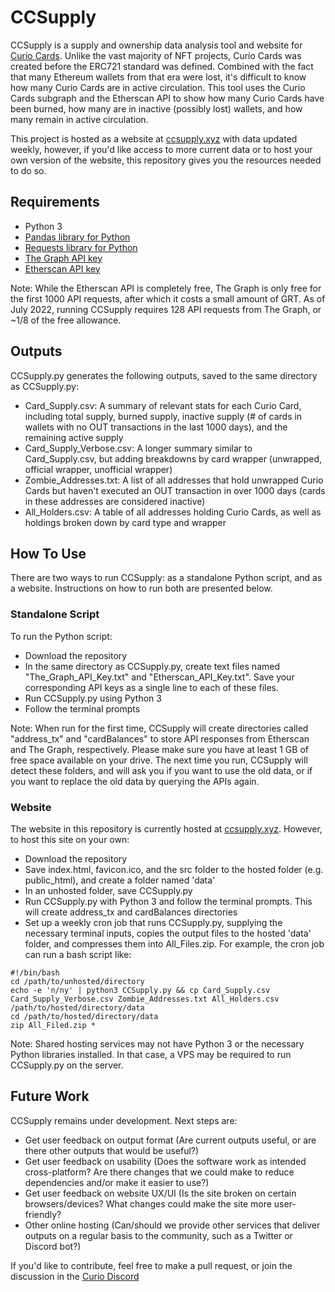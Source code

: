 # CCSupply

CCSupply is a supply and ownership data analysis tool and website for [Curio Cards](https://curio.cards). Unlike the vast majority of NFT projects, Curio Cards was created before the ERC721 standard was defined. Combined with the fact that many Ethereum wallets from that era were lost, it's difficult to know how many Curio Cards are in active circulation. This tool uses the Curio Cards subgraph and the Etherscan API to show how many Curio Cards have been burned, how many are in inactive (possibly lost) wallets, and how many remain in active circulation.

This project is hosted as a website at [ccsupply.xyz](https://ccsupply.xyz) with data updated weekly, however, if you'd like access to more current data or to host your own version of the website, this repository gives you the resources needed to do so.

## Requirements

- Python 3
- [Pandas library for Python](https://pandas.pydata.org)
- [Requests library for Python](https://pypi.org/project/requests)
- [The Graph API key](https://thegraph.com/studio/apikeys/)
- [Etherscan API key](https://etherscan.io/myapikey)

Note: While the Etherscan API is completely free, The Graph is only free for the first 1000 API requests, after which it costs a small amount of GRT. As of July 2022, running CCSupply requires 128 API requests from The Graph, or ~1/8 of the free allowance.

## Outputs

CCSupply.py generates the following outputs, saved to the same directory as CCSupply.py:
- Card_Supply.csv: A summary of relevant stats for each Curio Card, including total supply, burned supply, inactive supply (# of cards in wallets with no OUT transactions in the last 1000 days), and the remaining active supply
- Card_Supply_Verbose.csv: A longer summary similar to Card_Supply.csv, but adding breakdowns by card wrapper (unwrapped, official wrapper, unofficial wrapper)
- Zombie_Addresses.txt: A list of all addresses that hold unwrapped Curio Cards but haven't executed an OUT transaction in over 1000 days (cards in these addresses are considered inactive)
- All_Holders.csv: A table of all addresses holding Curio Cards, as well as holdings broken down by card type and wrapper

## How To Use

There are two ways to run CCSupply: as a standalone Python script, and as a website. Instructions on how to run both are presented below.

### Standalone Script

To run the Python script:
- Download the repository
- In the same directory as CCSupply.py, create text files named "The_Graph_API_Key.txt" and "Etherscan_API_Key.txt". Save your corresponding API keys as a single line to each of these files.
- Run CCSupply.py using Python 3
- Follow the terminal prompts

Note: When run for the first time, CCSupply will create directories called "address_tx" and "cardBalances" to store API responses from Etherscan and The Graph, respectively. Please make sure you have at least 1 GB of free space available on your drive. The next time you run, CCSupply will detect these folders, and will ask you if you want to use the old data, or if you want to replace the old data by querying the APIs again.

### Website

The website in this repository is currently hosted at [ccsupply.xyz](https://ccsupply.xyz). However, to host this site on your own:
- Download the repository
- Save index.html, favicon.ico, and the src folder to the hosted folder (e.g. public_html), and create a folder named 'data'
- In an unhosted folder, save CCSupply.py
- Run CCSupply.py with Python 3 and follow the terminal prompts. This will create address_tx and cardBalances directories
- Set up a weekly cron job that runs CCSupply.py, supplying the necessary terminal inputs, copies the output files to the hosted 'data' folder, and compresses them into All_Files.zip. For example, the cron job can run a bash script like:

```
#!/bin/bash
cd /path/to/unhosted/directory
echo -e 'n/ny' | python3 CCSupply.py && cp Card_Supply.csv Card_Supply_Verbose.csv Zombie_Addresses.txt All_Holders.csv /path/to/hosted/directory/data
cd /path/to/hosted/directory/data
zip All_Filed.zip *
```

Note: Shared hosting services may not have Python 3 or the necessary Python libraries installed. In that case, a VPS may be required to run CCSupply.py on the server.

## Future Work

CCSupply remains under development. Next steps are:
- Get user feedback on output format (Are current outputs useful, or are there other outputs that would be useful?)
- Get user feedback on usability (Does the software work as intended cross-platform? Are there changes that we could make to reduce dependencies and/or make it easier to use?)
- Get user feedback on website UX/UI (Is the site broken on certain browsers/devices? What changes could make the site more user-friendly?
- Other online hosting (Can/should we provide other services that deliver outputs on a regular basis to the community, such as a Twitter or Discord bot?)

If you'd like to contribute, feel free to make a pull request, or join the discussion in the [Curio Discord](https://discord.curio.cards)
